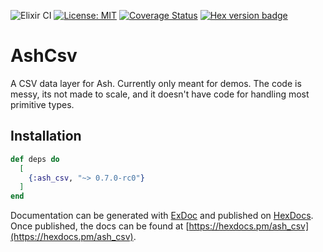 ![Elixir CI](https://github.com/ash-project/ash_csv/workflows/Ash%20CI/badge.svg)
[![License: MIT](https://img.shields.io/badge/License-MIT-yellow.svg)](https://opensource.org/licenses/MIT)
[![Coverage Status](https://coveralls.io/repos/github/ash-project/ash_csv/badge.svg?branch=master)](https://coveralls.io/github/ash-project/ash_csv?branch=master)
[![Hex version badge](https://img.shields.io/hexpm/v/ash_csv.svg)](https://hex.pm/packages/ash_csv)
# AshCsv

A CSV data layer for Ash. Currently only meant for demos. The code is messy, its not made to scale, and it doesn't have code for handling most primitive types.

## Installation

```elixir
def deps do
  [
    {:ash_csv, "~> 0.7.0-rc0"}
  ]
end
```

Documentation can be generated with [ExDoc](https://github.com/elixir-lang/ex_doc)
and published on [HexDocs](https://hexdocs.pm). Once published, the docs can
be found at [https://hexdocs.pm/ash_csv](https://hexdocs.pm/ash_csv).
